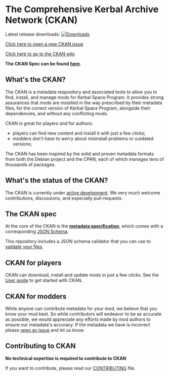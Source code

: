 # The Comprehensive Kerbal Archive Network (CKAN) 

Latest release downloads: [![Downloads](https://img.shields.io/github/downloads/KSP-CKAN/CKAN/latest/total.svg)](https://github.com/KSP-CKAN/CKAN/releases/latest)

[Click here to open a new CKAN issue][6]

[Click here to go to the CKAN wiki][5]

**The CKAN Spec can be found [here](Spec.md)**.

## What's the CKAN?

The CKAN is a metadata respository and associated tools to allow you to find, install, and manage mods for Kerbal Space Program.
It provides strong assurances that mods are installed in the way prescribed by their metadata files,
for the correct version of Kerbal Space Program, alongside their dependencies, and without any conflicting mods.

CKAN is great for players _and_ for authors:
- players can find new content and install it with just a few clicks;
- modders don't have to worry about misinstall problems or outdated versions;

The CKAN has been inspired by the solid and proven metadata formats from both the Debian project and the CPAN, each of which manages tens of thousands of packages.

## What's the status of the CKAN?

The CKAN is currently under [active development][1].
We very much welcome contributions, discussions, and especially pull-requests.

## The CKAN spec

At the core of the CKAN is the **[metadata specification](Spec.md)**,
which comes with a corresponding [JSON Schema](CKAN.schema).

This repository includes a JSON schema validator that you can use to [validate your files][3].

## CKAN for players

CKAN can download, install and update mods in just a few clicks. See the [User guide][2] to get started with CKAN.

## CKAN for modders

While anyone can contribute metadata for your mod, we believe that you know your mod best.
So while contributors will endeavor to be as accurate as possible, we would appreciate any efforts made by mod authors to ensure our metadata's accuracy.
If the metadata we have is incorrect please [open an issue][7] and let us know.

## Contributing to CKAN

**No technical expertise is required to contribute to CKAN**

If you want to contribute, please read our [CONTRIBUTING][4] file.


 [1]:https://github.com/KSP-CKAN/CKAN/commits/master
 [2]:https://github.com/KSP-CKAN/CKAN/wiki/User-guide
 [3]:https://github.com/KSP-CKAN/CKAN/wiki/Adding-a-mod-to-the-CKAN#verifying-metadata-files
 [4]:https://github.com/KSP-CKAN/CKAN/blob/master/CONTRIBUTING.md
 [5]:https://github.com/KSP-CKAN/CKAN/wiki
 [6]:https://github.com/KSP-CKAN/CKAN/issues/new
 [7]:https://github.com/KSP-CKAN/NetKAN/issues/new
